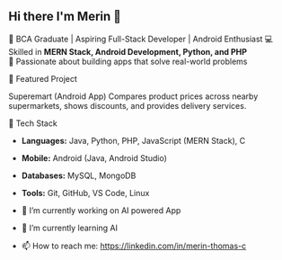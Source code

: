 ## Hi there I'm Merin 👋


🌱 BCA Graduate | Aspiring Full-Stack Developer | Android Enthusiast
💻 Skilled in **MERN Stack, Android Development, Python, and PHP**  
🚀 Passionate about building apps that solve real-world problems


 🚀 Featured Project

 Superemart (Android App)
Compares product prices across nearby supermarkets, shows discounts, and provides delivery services.

🔧 Tech Stack

- **Languages:** Java, Python, PHP, JavaScript (MERN Stack), C  
- **Mobile:** Android (Java, Android Studio)  
- **Databases:** MySQL, MongoDB  
- **Tools:** Git, GitHub, VS Code, Linux  

- 🔭 I’m currently working on AI powered App
- 🌱 I’m currently learning AI
- 📫 How to reach me: https://linkedin.com/in/merin-thomas-c
<!--
**merin20git/merin20git** is a ✨ _special_ ✨ repository because its `README.md` (this file) appears on your GitHub profile.




---

---


Here are some ideas to get you started:


